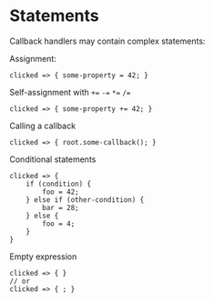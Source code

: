 <!-- Copyright © SixtyFPS GmbH <info@slint.dev> ; SPDX-License-Identifier: MIT -->
# Statements

Callback handlers may contain complex statements:

Assignment:

```{codemirror} slint,ignore
clicked => { some-property = 42; }
```

Self-assignment with `+=` `-=` `*=` `/=`

```{codemirror} slint,ignore
clicked => { some-property += 42; }
```

Calling a callback

```{codemirror} slint,ignore
clicked => { root.some-callback(); }
```

Conditional statements

```{codemirror} slint,ignore
clicked => {
    if (condition) {
        foo = 42;
    } else if (other-condition) {
        bar = 28;
    } else {
        foo = 4;
    }
}
```

Empty expression

```{codemirror} slint,ignore
clicked => { }
// or
clicked => { ; }
```
